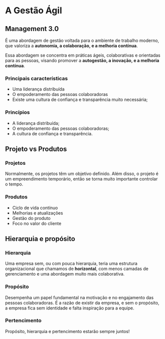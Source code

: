 # A Gestão Ágil

## Management 3.0

É uma abordagem de gestão voltada para o ambiente de trabalho moderno, que valoriza a **autonomia, a colaboração, e a melhoria contínua**.

Essa abordagem se concentra em práticas ágeis, colaborativas e orientadas para as pessoas, visando promover a **autogestão, a inovação, e a melhoria contínua**.

### Principais características

- Uma liderança distribuída
- O empoderamento das pessoas colaboradoras
- Existe uma cultura de confiança e transparência muito necessária;

### Princípios

- A liderança distribuída;
- O empoderamento das pessoas colaboradoras;
- A cultura de confiança e transparência.

## Projeto vs Produtos

### Projetos

Normalmente, os projetos têm um objetivo definido. Além disso, o projeto é um empreendimento temporário, então se torna muito importante controlar o tempo.

### Produtos

- Ciclo de vida contínuo
- Melhorias e atualizações
- Gestão do produto
- Foco no valor do cliente

## Hierarquia e propósito

### Hierarquia

Uma empresa sem, ou com pouca hierarquia, teria uma estrutura organizacional que chamamos de **horizontal**, com menos camadas de gerenciamento e uma abordagem muito mais colaborativa.

### Propósito

Desempenha um papel fundamental na motivação e no engajamento das pessoas colaboradoras. É a razão de existir da empresa, e sem o propósito, a empresa fica sem identidade e falta inspiração para a equipe.

### Pertencimento

Propósito, hierarquia e pertencimento estarão sempre juntos!

